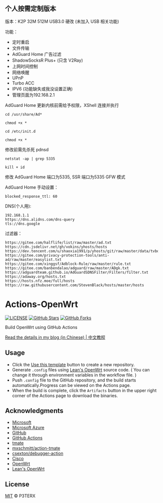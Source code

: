 ## 个人按需定制版本 ##

版本：K2P 32M 512M USB3.0 硬改 (未加入 USB 相关功能)

功能：
- 定时重启
- 文件传输
- AdGuard Home 广告过滤
- ShadowSocksR Plus+ (只含 V2Ray)
- 上网时间控制
- 网络唤醒
- UPnP
- Turbo ACC
- IPV6 (功能缺失或我没设置正确)
- 管理页面为192.168.2.1

AdGuard Home 更新内核前需给予权限，XShell 连接并执行

`cd /usr/share/Ad*`

`chmod +x *`

`cd /etc/init.d`

`chmod +x *`

修改前需先杀死 pdnsd

 `netstat -ap | grep 5335`
 
 `kill + id`
 
修改 AdGuard Home 端口为5335, SSR 端口为5335 GFW 模式

AdGuard Home 手动设置：

`blocked_response_ttl: 60`

DNS(个人用):
```
192.168.1.1
https://dns.alidns.com/dns-query
tls://dns.google
```
过滤器：
```
https://gitee.com/halflife/list/raw/master/ad.txt
https://cdn.jsdelivr.net/gh/vokins/yhosts/hosts
https://dev.tencent.com/u/shaoxia1991/p/yhosts/git/raw/master/data/tvbox.txt
https://gitee.com/privacy-protection-tools/anti-ad/raw/master/easylist.txt
https://gitee.com/xinggsf/Adblock-Rule/raw/master/rule.txt
https://gitee.com/banbendalao/adguard/raw/master/ADgk.txt
https://adguardteam.github.io/AdGuardSDNSFilter/Filters/filter.txt
https://adaway.org/hosts.txt
https://hosts.nfz.moe/full/hosts
https://raw.githubusercontent.com/StevenBlack/hosts/master/hosts
```


# Actions-OpenWrt

[![LICENSE](https://img.shields.io/github/license/mashape/apistatus.svg?style=flat-square&label=LICENSE)](https://github.com/P3TERX/Actions-OpenWrt/blob/master/LICENSE)
[![GitHub Stars](https://img.shields.io/github/stars/P3TERX/Actions-OpenWrt.svg?style=flat-square&label=Stars&logo=github)](https://github.com/P3TERX/Actions-OpenWrt/stargazers)
[![GitHub Forks](https://img.shields.io/github/forks/P3TERX/Actions-OpenWrt.svg?style=flat-square&label=Forks&logo=github)](https://github.com/P3TERX/Actions-OpenWrt/fork)

Build OpenWrt using GitHub Actions

[Read the details in my blog (in Chinese) | 中文教程](https://p3terx.com/archives/build-openwrt-with-github-actions.html)

## Usage

- Click the [Use this template](https://github.com/P3TERX/Actions-OpenWrt/generate) button to create a new repository.
- Generate `.config` files using [Lean's OpenWrt](https://github.com/coolsnowwolf/lede) source code. ( You can change it through environment variables in the workflow file. )
- Push `.config` file to the GitHub repository, and the build starts automatically.Progress can be viewed on the Actions page.
- When the build is complete, click the `Artifacts` button in the upper right corner of the Actions page to download the binaries.

## Acknowledgments

- [Microsoft](https://www.microsoft.com)
- [Microsoft Azure](https://azure.microsoft.com)
- [GitHub](https://github.com)
- [GitHub Actions](https://github.com/features/actions)
- [tmate](https://github.com/tmate-io/tmate)
- [mxschmitt/action-tmate](https://github.com/mxschmitt/action-tmate)
- [csexton/debugger-action](https://github.com/csexton/debugger-action)
- [Cisco](https://www.cisco.com/)
- [OpenWrt](https://github.com/openwrt/openwrt)
- [Lean's OpenWrt](https://github.com/coolsnowwolf/lede)

## License

[MIT](https://github.com/P3TERX/Actions-OpenWrt/blob/master/LICENSE) © P3TERX
